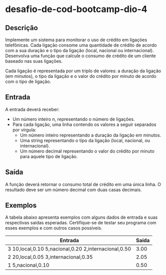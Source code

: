 # desafio-de-cod-bootcamp-dio-4

## Descrição
Implemente um sistema para monitorar o uso de crédito em ligações telefônicas. Cada ligação consome uma quantidade de crédito de acordo com a sua duração e o tipo da ligação (local, nacional ou internacional). Desenvolva uma função que calcule o consumo de crédito de um cliente baseado nas suas ligações.

Cada ligação é representada por um triplo de valores: a duração da ligação (em minutos), o tipo da ligação e o valor do crédito por minuto de acordo com o tipo de ligação.

## Entrada

A entrada deverá receber:

- Um número inteiro n, representando o número de ligações.
- Para cada ligação, uma linha contendo os valores a seguir separados por vírgula:
  * Um número inteiro representando a duração da ligação em minutos.
  * Uma string representando o tipo da ligação (local, nacional, ou internacional).
  * Um número decimal representando o valor do crédito por minuto para aquele tipo de ligação.

 ## Saída
 A função deverá retornar o consumo total de crédito em uma única linha. O resultado deve ser um número decimal com duas casas decimais.
 
 ## Exemplos
 A tabela abaixo apresenta exemplos com alguns dados de entrada e suas respectivas saídas esperadas. Certifique-se de testar seu programa com esses exemplos e com outros casos possíveis.

| Entrada	| Saída |
|---------|-------|
| 3 10,local,0.10 5,nacional,0.20 2,internacional,0.50	| 3.00 |
| 2 20,local,0.05 3,internacional,0.35	| 2.05 | 
| 1 5,nacional,0.10	| 0.50 |

